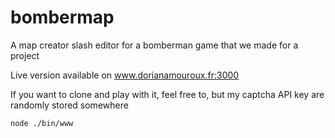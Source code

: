 # bombermap
A map creator slash editor for a bomberman game that we made for a project

Live version available on www.dorianamouroux.fr:3000

If you want to clone and play with it, feel free to, but my captcha API key are randomly stored somewhere

```
node ./bin/www
```

